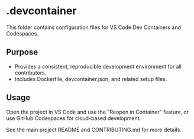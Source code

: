 # .devcontainer

This folder contains configuration files for VS Code Dev Containers and Codespaces.

## Purpose

- Provides a consistent, reproducible development environment for all contributors.
- Includes Dockerfile, devcontainer.json, and related setup files.

## Usage

Open the project in VS Code and use the "Reopen in Container" feature, or use GitHub Codespaces for cloud-based development.

See the main project README and CONTRIBUTING.md for more details.
